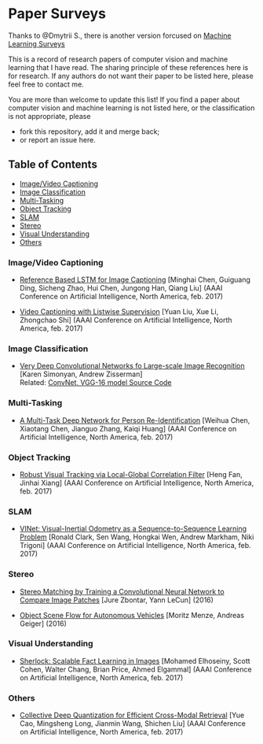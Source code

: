 # Paper Surveys
Thanks to @Dmytrii S., there is another version forcused on  [Machine Learning Surveys](https://github.com/metrofun/machine-learning-surveys)

This is a record of research papers of computer vision and machine learning that I have read. The sharing principle of these references here is for research. If any authors do not want their paper to be listed here, please feel free to contact me.

You are more than welcome to update this list! 
If you find a paper about computer vision and machine learning is not listed here, or the classification is not appropriate, please

- fork this repository, add it and merge back;
- or report an issue here.

## Table of Contents
- [Image/Video Captioning](#imagevideo-captioning)
- [Image Classification](#image-classification)
- [Multi-Tasking](#multi-tasking)
- [Object Tracking](#object-tracking)
- [SLAM](#slam)
- [Stereo](#stereo)
- [Visual Understanding](#visual-understanding)
- [Others](#others)

### Image/Video Captioning
* [Reference Based LSTM for Image Captioning](https://aaai.org/ocs/index.php/AAAI/AAAI17/paper/view/14249/14270 "Minghai Chen, Guiguang Ding, Sicheng Zhao, Hui Chen, Jungong Han, Qiang Liu") [Minghai Chen, Guiguang Ding, Sicheng Zhao, Hui Chen, Jungong Han, Qiang Liu] (AAAI Conference on Artificial Intelligence, North America, feb. 2017)

* [Video Captioning with Listwise Supervision](https://aaai.org/ocs/index.php/AAAI/AAAI17/paper/view/14926/14300 "Yuan Liu, Xue Li, Zhongchao Shi") [Yuan Liu, Xue Li, Zhongchao Shi] (AAAI Conference on Artificial Intelligence, North America, feb. 2017)

### Image Classification 
* [Very Deep Convolutional Networks fo Large-scale Image Recognition](https://arxiv.org/pdf/1409.1556.pdf) [Karen Simonyan, Andrew Zisserman]    
Related: [ConvNet, VGG-16 model Source Code](https://gist.github.com/baraldilorenzo/07d7802847aaad0a35d3) 

### Multi-Tasking
* [A Multi-Task Deep Network for Person Re-Identification](https://aaai.org/ocs/index.php/AAAI/AAAI17/paper/view/14313/14271 "Weihua Chen, Xiaotang Chen, Jianguo Zhang, Kaiqi Huang") [Weihua Chen, Xiaotang Chen, Jianguo Zhang, Kaiqi Huang] (AAAI Conference on Artificial Intelligence, North America, feb. 2017)

### Object Tracking
* [Robust Visual Tracking via Local-Global Correlation Filter](https://aaai.org/ocs/index.php/AAAI/AAAI17/paper/view/14351/14276 "Heng Fan, Jinhai Xiang") [Heng Fan, Jinhai Xiang] (AAAI Conference on Artificial Intelligence, North America, feb. 2017)

### SLAM
* [VINet: Visual-Inertial Odometry as a Sequence-to-Sequence Learning Problem](https://aaai.org/ocs/index.php/AAAI/AAAI17/paper/view/14462/14272 "Ronald Clark, Sen Wang, Hongkai Wen, Andrew Markham, Niki Trigoni") [Ronald Clark, Sen Wang, Hongkai Wen, Andrew Markham, Niki Trigoni] (AAAI Conference on Artificial Intelligence, North America, feb. 2017)

### Stereo 
* [Stereo Matching by Training a Convolutional Neural Network to Compare Image Patches](https://arxiv.org/pdf/1510.05970.pdf "Jure Zbontar, Yann LeCun") 
[Jure Zbontar, Yann LeCun] (2016)

* [Object Scene Flow for Autonomous Vehicles](http://www.cvlibs.net/publications/Menze2015CVPR.pdf "Moritz Menze, Andreas Geiger") 
[Moritz Menze, Andreas Geiger] (2016)

### Visual Understanding
* [Sherlock: Scalable Fact Learning in Images](https://aaai.org/ocs/index.php/AAAI/AAAI17/paper/view/14457/14275 "Mohamed Elhoseiny, Scott Cohen, Walter Chang, Brian Price, Ahmed Elgammal") [Mohamed Elhoseiny, Scott Cohen, Walter Chang, Brian Price, Ahmed Elgammal] (AAAI Conference on Artificial Intelligence, North America, feb. 2017)

### Others
* [Collective Deep Quantization for Efficient Cross-Modal Retrieval](https://aaai.org/ocs/index.php/AAAI/AAAI17/paper/viewFile/14499/14269 "Yue Cao, Mingsheng Long, Jianmin Wang, Shichen Liu") [Yue Cao, Mingsheng Long, Jianmin Wang, Shichen Liu] (AAAI Conference on Artificial Intelligence, North America, feb. 2017)

